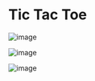 # Tic Tac Toe

![image](https://i.imgur.com/q96D1VF.png)

![image](https://i.imgur.com/tz5v76H.png)

![image](https://i.imgur.com/zwlnED7.png)
